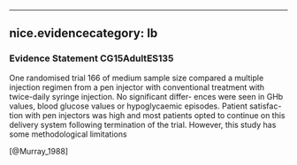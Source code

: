 
---
nice.evidencecategory: Ib
---

### Evidence Statement CG15AdultES135
One randomised trial 166 of medium sample size compared a multiple injection regimen from a pen injector with conventional treatment with twice-daily syringe injection. No significant differ- ences were seen in GHb values, blood glucose values or hypoglycaemic episodes. Patient satisfac- tion with pen injectors was high and most patients opted to continue on this delivery system following termination of the trial. However, this study has some methodological limitations

[@Murray_1988]

